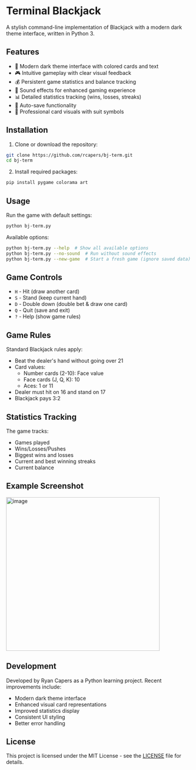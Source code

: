 # Terminal Blackjack
A stylish command-line implementation of Blackjack with a modern dark theme interface, written in Python 3.

## Features

- 🎨 Modern dark theme interface with colored cards and text
- 🎮 Intuitive gameplay with clear visual feedback
- 💰 Persistent game statistics and balance tracking
- 🎵 Sound effects for enhanced gaming experience
- 📊 Detailed statistics tracking (wins, losses, streaks)
- 💾 Auto-save functionality
- 🎲 Professional card visuals with suit symbols

## Installation

1. Clone or download the repository:
```bash
git clone https://github.com/rcapers/bj-term.git
cd bj-term
```

2. Install required packages:
```bash
pip install pygame colorama art
```

## Usage

Run the game with default settings:
```bash
python bj-term.py
```

Available options:
```bash
python bj-term.py --help  # Show all available options
python bj-term.py --no-sound  # Run without sound effects
python bj-term.py --new-game  # Start a fresh game (ignore saved data)
```

## Game Controls

- `H` - Hit (draw another card)
- `S` - Stand (keep current hand)
- `D` - Double down (double bet & draw one card)
- `Q` - Quit (save and exit)
- `?` - Help (show game rules)

## Game Rules

Standard Blackjack rules apply:
- Beat the dealer's hand without going over 21
- Card values:
  - Number cards (2-10): Face value
  - Face cards (J, Q, K): 10
  - Aces: 1 or 11
- Dealer must hit on 16 and stand on 17
- Blackjack pays 3:2

## Statistics Tracking

The game tracks:
- Games played
- Wins/Losses/Pushes
- Biggest wins and losses
- Current and best winning streaks
- Current balance

## Example Screenshot

<img width="417" alt="image" src="https://github.com/user-attachments/assets/7f68c402-02f3-481d-be41-b0ff79900aa0">


## Development

Developed by Ryan Capers as a Python learning project. Recent improvements include:
- Modern dark theme interface
- Enhanced visual card representations
- Improved statistics display
- Consistent UI styling
- Better error handling

## License

This project is licensed under the MIT License - see the [LICENSE](LICENSE) file for details.

